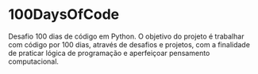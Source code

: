 # 100DaysOfCode
Desafio 100 dias de código em Python. O objetivo do projeto é trabalhar com código por 100 dias, através de desafios e projetos, com a finalidade de praticar lógica de programação e aperfeiçoar pensamento computacional.
